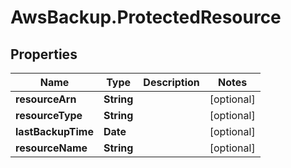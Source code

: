 # AwsBackup.ProtectedResource

## Properties

Name | Type | Description | Notes
------------ | ------------- | ------------- | -------------
**resourceArn** | **String** |  | [optional] 
**resourceType** | **String** |  | [optional] 
**lastBackupTime** | **Date** |  | [optional] 
**resourceName** | **String** |  | [optional] 


